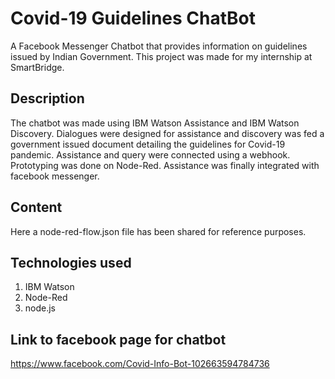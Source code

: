 # Covid-19 Guidelines ChatBot
A Facebook Messenger Chatbot that provides information on guidelines issued by Indian Government. 
This project was made for my internship at SmartBridge.

## Description
The chatbot was made using IBM Watson Assistance and IBM Watson Discovery. Dialogues were designed for assistance and discovery was fed a government issued document detailing the guidelines for Covid-19 pandemic.
Assistance and query were connected using a webhook. Prototyping was done on Node-Red. Assistance was finally integrated with facebook messenger.

## Content
Here a node-red-flow.json file has been shared for reference purposes.

## Technologies used
1. IBM Watson
2. Node-Red
3. node.js

## Link to facebook page for chatbot
https://www.facebook.com/Covid-Info-Bot-102663594784736
